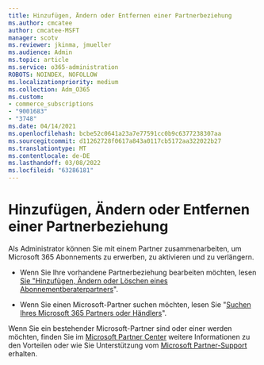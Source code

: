 ```yaml
---
title: Hinzufügen, Ändern oder Entfernen einer Partnerbeziehung
ms.author: cmcatee
author: cmcatee-MSFT
manager: scotv
ms.reviewer: jkinma, jmueller
ms.audience: Admin
ms.topic: article
ms.service: o365-administration
ROBOTS: NOINDEX, NOFOLLOW
ms.localizationpriority: medium
ms.collection: Adm_O365
ms.custom:
- commerce_subscriptions
- "9001683"
- "3748"
ms.date: 04/14/2021
ms.openlocfilehash: bcbe52c0641a23a7e77591cc0b9c6377238307aa
ms.sourcegitcommit: d11262728f0617a843a0117cb5172aa322022b27
ms.translationtype: MT
ms.contentlocale: de-DE
ms.lasthandoff: 03/08/2022
ms.locfileid: "63286181"
---
```

# <a name="add-change-or-remove-a-partner-relationship"></a>Hinzufügen, Ändern oder Entfernen einer Partnerbeziehung

Als Administrator können Sie mit einem Partner zusammenarbeiten, um Microsoft 365 Abonnements zu erwerben, zu aktivieren und zu verlängern. 

- Wenn Sie Ihre vorhandene Partnerbeziehung bearbeiten möchten, lesen [Sie "Hinzufügen, Ändern oder Löschen eines Abonnementberaterpartners](https://docs.microsoft.com/microsoft-365/admin/misc/add-partner)".

- Wenn Sie einen Microsoft-Partner suchen möchten, lesen Sie "[Suchen Ihres Microsoft 365 Partners oder Händlers](https://docs.microsoft.com/microsoft-365/admin/manage/find-your-partner-or-reseller)".

Wenn Sie ein bestehender Microsoft-Partner sind oder einer werden möchten, finden Sie im [Microsoft Partner Center](https://support.microsoft.com/help/4499930/partner-center-overview) weitere Informationen zu den Vorteilen oder wie Sie Unterstützung vom [Microsoft Partner-Support](https://aka.ms/partnersupport) erhalten.
